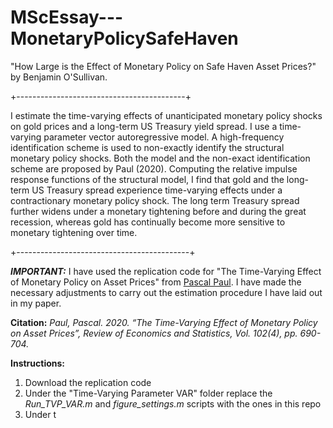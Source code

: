 # MScEssay---MonetaryPolicySafeHaven

"How Large is the Effect of Monetary Policy on Safe Haven Asset Prices?" by Benjamin O'Sullivan.

+------------------------------------------+

I estimate the time-varying effects of unanticipated monetary policy shocks on gold prices and a long-term US Treasury yield spread. I use a 
time-varying parameter vector autoregressive model. A high-frequency identification scheme is used to non-exactly identify the structural monetary policy
shocks. Both the model and the non-exact identification scheme are proposed by Paul (2020). Computing the relative impulse response functions of the 
structural model, I find that gold and the long-term US Treasury spread experience time-varying effects under a contractionary monetary policy shock. 
The long term Treasury spread further widens under a monetary tightening before and during the great recession, whereas gold has continually become 
more sensitive to monetary tightening over time.

+-------------------------------------------+

***IMPORTANT:*** I have used the replication code for "The Time-Varying Effect of Monetary Policy on Asset Prices" from [Pascal Paul](http://www.pascalpaul.de/replication-codes-varx/). I have made the necessary adjustments to carry out the estimation procedure I have laid out in my paper. 

**Citation:** *Paul, Pascal. 2020. “The Time-Varying Effect of Monetary Policy on Asset Prices”,
Review of Economics and Statistics, Vol. 102(4), pp. 690-704.*

**Instructions:**
1. Download the replication code
2. Under the "Time-Varying Parameter VAR" folder replace the *Run_TVP_VAR.m* and *figure_settings.m* scripts with the ones in this repo
3. Under t
